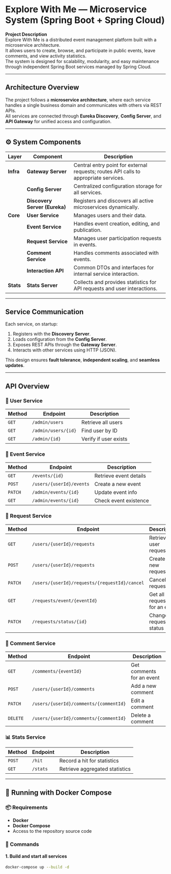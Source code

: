 #  Explore With Me — Microservice System (Spring Boot + Spring Cloud)

**Project Description**  
Explore With Me is a distributed event management platform built with a microservice architecture.  
It allows users to create, browse, and participate in public events, leave comments, and view activity statistics.  
The system is designed for scalability, modularity, and easy maintenance through independent Spring Boot services managed by Spring Cloud.

---

##  Architecture Overview

The project follows a **microservice architecture**, where each service handles a single business domain and communicates with others via REST APIs.  
All services are connected through **Eureka Discovery**, **Config Server**, and **API Gateway** for unified access and configuration.

---

## ⚙️ System Components

| Layer | Component | Description |
|--------|------------|-------------|
| **Infra** | **Gateway Server** | Central entry point for external requests; routes API calls to appropriate services. |
|  | **Config Server** | Centralized configuration storage for all services. |
|  | **Discovery Server (Eureka)** | Registers and discovers all active microservices dynamically. |
| **Core** | **User Service** | Manages users and their data. |
|  | **Event Service** | Handles event creation, editing, and publication. |
|  | **Request Service** | Manages user participation requests in events. |
|  | **Comment Service** | Handles comments associated with events. |
|  | **Interaction API** | Common DTOs and interfaces for internal service interaction. |
| **Stats** | **Stats Server** | Collects and provides statistics for API requests and user interactions. |

---

##  Service Communication

Each service, on startup:
1. Registers with the **Discovery Server**.
2. Loads configuration from the **Config Server**.
3. Exposes REST APIs through the **Gateway Server**.
4. Interacts with other services using HTTP (JSON).

This design ensures **fault tolerance**, **independent scaling**, and **seamless updates**.

---

##  API Overview

### 👤 User Service
| Method | Endpoint | Description |
|--------|-----------|-------------|
| `GET` | `/admin/users` | Retrieve all users |
| `GET` | `/admin/users/{id}` | Find user by ID |
| `GET` | `/admin/{id}` | Verify if user exists |

### 🎉 Event Service
| Method | Endpoint | Description |
|--------|-----------|-------------|
| `GET` | `/events/{id}` | Retrieve event details |
| `POST` | `/users/{userId}/events` | Create a new event |
| `PATCH` | `/admin/events/{id}` | Update event info |
| `GET` | `/admin/events/{id}` | Check event existence |

### 📨 Request Service
| Method | Endpoint | Description |
|--------|-----------|-------------|
| `GET` | `/users/{userId}/requests` | Retrieve all user requests |
| `POST` | `/users/{userId}/requests` | Create a new request |
| `PATCH` | `/users/{userId}/requests/{requestId}/cancel` | Cancel a request |
| `GET` | `/requests/event/{eventId}` | Get all requests for an event |
| `PATCH` | `/requests/status/{id}` | Change request status |

### 💬 Comment Service
| Method | Endpoint | Description |
|--------|-----------|-------------|
| `GET` | `/comments/{eventId}` | Get comments for an event |
| `POST` | `/users/{userId}/comments` | Add a new comment |
| `PATCH` | `/users/{userId}/comments/{commentId}` | Edit a comment |
| `DELETE` | `/users/{userId}/comments/{commentId}` | Delete a comment |

### 📊 Stats Service
| Method | Endpoint | Description |
|--------|-----------|-------------|
| `POST` | `/hit` | Record a hit for statistics |
| `GET` | `/stats` | Retrieve aggregated statistics |

---

## 🐳 Running with Docker Compose

### 📦 Requirements
- **Docker**
- **Docker Compose**
- Access to the repository source code

### 🚀 Commands

#### 1. Build and start all services
```bash
docker-compose up --build -d
